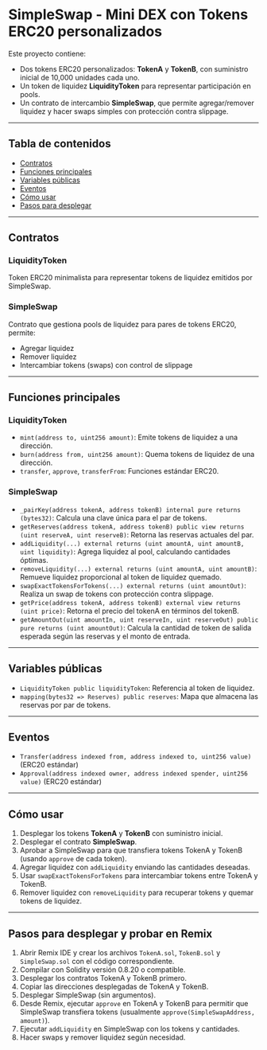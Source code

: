 # SimpleSwap - Mini DEX con Tokens ERC20 personalizados

Este proyecto contiene:

- Dos tokens ERC20 personalizados: **TokenA** y **TokenB**, con suministro inicial de 10,000 unidades cada uno.
- Un token de liquidez **LiquidityToken** para representar participación en pools.
- Un contrato de intercambio **SimpleSwap**, que permite agregar/remover liquidez y hacer swaps simples con protección contra slippage.

---

## Tabla de contenidos

- [Contratos](#contratos)  
- [Funciones principales](#funciones-principales)  
- [Variables públicas](#variables-públicas)  
- [Eventos](#eventos)  
- [Cómo usar](#cómo-usar)  
- [Pasos para desplegar](#pasos-para-desplegar)

---

## Contratos

### LiquidityToken

Token ERC20 minimalista para representar tokens de liquidez emitidos por SimpleSwap.

### SimpleSwap

Contrato que gestiona pools de liquidez para pares de tokens ERC20, permite:

- Agregar liquidez
- Remover liquidez
- Intercambiar tokens (swaps) con control de slippage

---

## Funciones principales

### LiquidityToken

- `mint(address to, uint256 amount)`: Emite tokens de liquidez a una dirección.
- `burn(address from, uint256 amount)`: Quema tokens de liquidez de una dirección.
- `transfer`, `approve`, `transferFrom`: Funciones estándar ERC20.

### SimpleSwap

- `_pairKey(address tokenA, address tokenB) internal pure returns (bytes32)`: Calcula una clave única para el par de tokens.
- `getReserves(address tokenA, address tokenB) public view returns (uint reserveA, uint reserveB)`: Retorna las reservas actuales del par.
- `addLiquidity(...) external returns (uint amountA, uint amountB, uint liquidity)`: Agrega liquidez al pool, calculando cantidades óptimas.
- `removeLiquidity(...) external returns (uint amountA, uint amountB)`: Remueve liquidez proporcional al token de liquidez quemado.
- `swapExactTokensForTokens(...) external returns (uint amountOut)`: Realiza un swap de tokens con protección contra slippage.
- `getPrice(address tokenA, address tokenB) external view returns (uint price)`: Retorna el precio del tokenA en términos del tokenB.
- `getAmountOut(uint amountIn, uint reserveIn, uint reserveOut) public pure returns (uint amountOut)`: Calcula la cantidad de token de salida esperada según las reservas y el monto de entrada.

---

## Variables públicas

- `LiquidityToken public liquidityToken`: Referencia al token de liquidez.
- `mapping(bytes32 => Reserves) public reserves`: Mapa que almacena las reservas por par de tokens.

---

## Eventos

- `Transfer(address indexed from, address indexed to, uint256 value)` (ERC20 estándar)
- `Approval(address indexed owner, address indexed spender, uint256 value)` (ERC20 estándar)

---

## Cómo usar

1. Desplegar los tokens **TokenA** y **TokenB** con suministro inicial.
2. Desplegar el contrato **SimpleSwap**.
3. Aprobar a SimpleSwap para que transfiera tokens TokenA y TokenB (usando `approve` de cada token).
4. Agregar liquidez con `addLiquidity` enviando las cantidades deseadas.
5. Usar `swapExactTokensForTokens` para intercambiar tokens entre TokenA y TokenB.
6. Remover liquidez con `removeLiquidity` para recuperar tokens y quemar tokens de liquidez.

---

## Pasos para desplegar y probar en Remix

1. Abrir Remix IDE y crear los archivos `TokenA.sol`, `TokenB.sol` y `SimpleSwap.sol` con el código correspondiente.
2. Compilar con Solidity versión 0.8.20 o compatible.
3. Desplegar los contratos TokenA y TokenB primero.
4. Copiar las direcciones desplegadas de TokenA y TokenB.
5. Desplegar SimpleSwap (sin argumentos).
6. Desde Remix, ejecutar `approve` en TokenA y TokenB para permitir que SimpleSwap transfiera tokens (usualmente `approve(SimpleSwapAddress, amount)`).
7. Ejecutar `addLiquidity` en SimpleSwap con los tokens y cantidades.
8. Hacer swaps y remover liquidez según necesidad.
